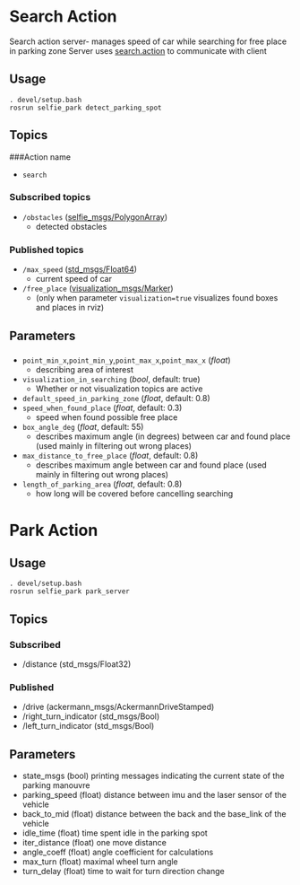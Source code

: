 # Search Action
Search action server- manages speed of car while searching for free place in parking zone
Server uses [search.action](https://github.com/KNR-Selfie/selfie_carolocup2020/wiki/Messages-and-actions) to communicate with client
## Usage
```
. devel/setup.bash
rosrun selfie_park detect_parking_spot
```
## Topics
###Action name
- `search`

### Subscribed topics
- `/obstacles` ([selfie_msgs/PolygonArray](https://github.com/KNR-Selfie/selfie_carolocup2020/wiki/Messages-and-actions))
  - detected obstacles
 
### Published topics
- `/max_speed` ([std_msgs/Float64](https://docs.ros.org/api/std_msgs/html/msg/Float64.html))
  - current speed of car
- `/free_place` ([visualization_msgs/Marker](https://docs.ros.org/api/visualization_msgs/html/msg/Marker.html))
  - (only when parameter `visualization=true` visualizes found boxes and places in rviz)


## Parameters
###
 - `point_min_x`,`point_min_y`,`point_max_x`,`point_max_x` (*float*)
   - describing area of interest
 - `visualization_in_searching` (*bool*, default: true)
   - Whether or not visualization topics are active
 - `default_speed_in_parking_zone` (*float*, default: 0.8)
 - `speed_when_found_place` (*float*, default: 0.3)
   - speed when found possible free place
 - `box_angle_deg` (*float*, default: 55)
   - describes maximum angle (in degrees) between car and found place (used mainly in filtering out wrong places)
 - `max_distance_to_free_place` (*float*, default: 0.8)
   - describes maximum angle between car and found place (used mainly in filtering out wrong places)
 - `length_of_parking_area` (*float*, default: 0.8)
   - how long will be covered before cancelling searching


# Park Action
## Usage
```
. devel/setup.bash
rosrun selfie_park park_server
```
## Topics
### Subscribed
- /distance (std_msgs/Float32)
### Published
- /drive (ackermann_msgs/AckermannDriveStamped)
- /right_turn_indicator (std_msgs/Bool)
- /left_turn_indicator (std_msgs/Bool)

## Parameters
- state_msgs (bool)
printing messages indicating the current state of the parking manouvre
- parking_speed (float)
distance between imu and the laser sensor of the vehicle
- back_to_mid (float)
distance between the back and the base_link of the vehicle
- idle_time (float)
time spent idle in the parking spot
- iter_distance (float)
one move distance
- angle_coeff (float)
angle coefficient for calculations
- max_turn (float)
maximal wheel turn angle
- turn_delay (float)
time to wait for turn direction change
